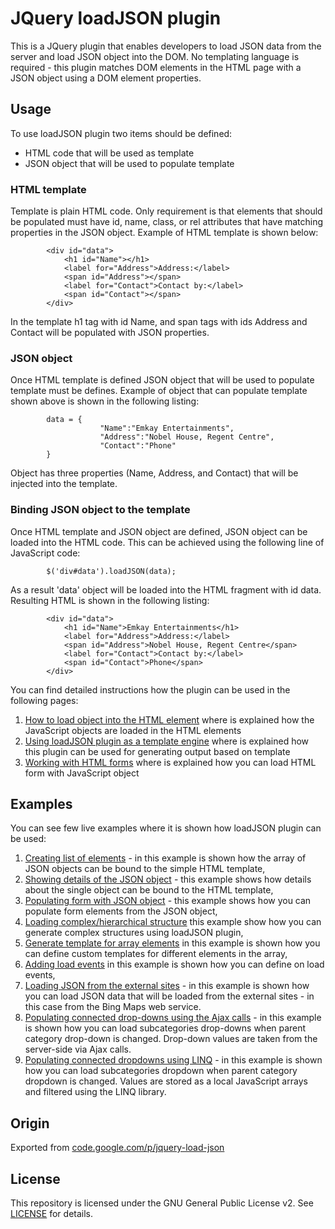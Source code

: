 # JQuery loadJSON plugin
This is a JQuery plugin that enables developers to load JSON data from the server and load JSON object into the DOM. No templating language is required - this plugin matches DOM elements in the HTML page with a JSON object using a DOM element properties.

## Usage
To use loadJSON plugin two items should be defined:
  * HTML code that will be used as template
  * JSON object that will be used to populate template

### HTML template
Template is plain HTML code. Only requirement is that elements that should be populated must have id, name, class, or rel attributes that have matching properties in the JSON object. Example of HTML template is shown below:
```
		<div id="data">
			<h1 id="Name"></h1>
			<label for="Address">Address:</label>
			<span id="Address"></span>	
			<label for="Contact">Contact by:</label>
			<span id="Contact"></span>
		</div>
```

In the template h1 tag with id Name, and span tags with ids Address and Contact will be populated with JSON properties.

### JSON object
Once HTML template is defined JSON object that will be used to populate template must be defines. Example of object that can populate template shown above is shown in the following listing:
```
		data = {
					"Name":"Emkay Entertainments",
					"Address":"Nobel House, Regent Centre",
					"Contact":"Phone"
		}  
```
Object has three properties (Name, Address, and Contact) that will be injected into the template.

### Binding JSON object to the template
Once HTML template and JSON object are defined, JSON object can be loaded into the HTML code. This can be achieved using the following line of JavaScript code:
```
		$('div#data').loadJSON(data);
```
As a result 'data' object will be loaded into the HTML fragment with id data. Resulting HTML is shown in the following listing:
```
		<div id="data">
			<h1 id="Name">Emkay Entertainments</h1>
			<label for="Address">Address:</label>
			<span id="Address">Nobel House, Regent Centre</span>	
			<label for="Contact">Contact by:</label>
			<span id="Contact">Phone</span>
		</div>
```

You can find detailed instructions how the plugin can be used in the following pages:
  1. [How to load object into the HTML element](wiki/LoadingHTMLElements) where is explained how the JavaScript objects are loaded in the HTML elements
  1. [Using loadJSON plugin as a template engine](wiki/HTMLTemplate) where is explained how this plugin can be used for generating output based on template
  1. [Working with HTML forms](wiki/WorkingWithFormElements) where is explained how you can load HTML form with JavaScript object

## Examples
You can see few live examples where it is shown how loadJSON plugin can be used:
  1. [Creating list of elements](http://jquery-load-json.googlecode.com/svn/trunk/list.html) - in this example is shown how the array of JSON objects can be bound to the simple HTML template,
  1. [Showing details of the JSON object](http://jquery-load-json.googlecode.com/svn/trunk/details.html?ID=17) - this example shows how details about the single object can be bound to the HTML template,
  1. [Populating form with JSON object](http://jquery-load-json.googlecode.com/svn/trunk/edit.html?ID=17) - this example shows how you can populate form elements from the JSON object,
  1. [Loading complex/hierarchical structure](http://jquery-load-json.googlecode.com/svn/trunk/hierarchy.html) this example show how you can generate complex structures using loadJSON plugin,
  1. [Generate template for array elements](http://jquery-load-json.googlecode.com/svn/trunk/array.html) in this example is shown how you can define custom templates for different elements in the array,
  1. [Adding load events](http://jquery-load-json.googlecode.com/svn/trunk/events.html) in this example is shown how you can define on load events,
  1. [Loading JSON from the external sites](http://jquery-load-json.googlecode.com/svn/trunk/BingMapsSearch.html) - in this example is shown how you can load JSON data that will be loaded from the external sites - in this case from the Bing Maps web service.
  1. [Populating connected drop-downs  using the Ajax calls](http://jquery-load-json.googlecode.com/svn/trunk/categories-ajax.html) - in this example is shown how you can load subcategories drop-downs when parent category drop-down is changed. Drop-down values are taken from the server-side via Ajax calls.
  1. [Populating connected dropdowns using LINQ](http://jquery-load-json.googlecode.com/svn/trunk/linq.html) - in this example is shown how you can load subcategories dropdown when parent category dropdown is changed. Values are stored as a local JavaScript arrays and filtered using the LINQ library.

## Origin

Exported from [code.google.com/p/jquery-load-json](https://code.google.com/p/jquery-load-json/)

## License

This repository is licensed under the GNU General Public License v2.
See [LICENSE](LICENSE.md) for details.
